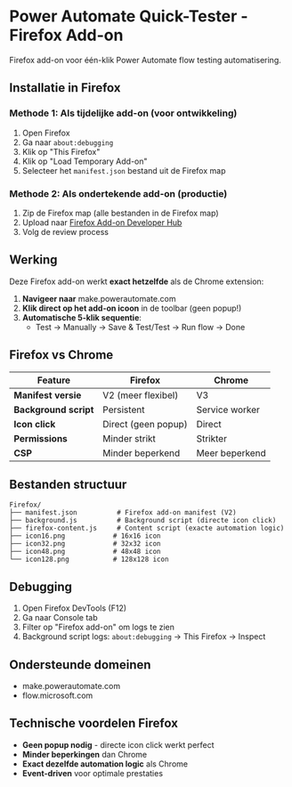 # Power Automate Quick-Tester - Firefox Add-on

Firefox add-on voor één-klik Power Automate flow testing automatisering.

## Installatie in Firefox

### Methode 1: Als tijdelijke add-on (voor ontwikkeling)
1. Open Firefox
2. Ga naar `about:debugging`
3. Klik op "This Firefox"
4. Klik op "Load Temporary Add-on"
5. Selecteer het `manifest.json` bestand uit de Firefox map

### Methode 2: Als ondertekende add-on (productie)
1. Zip de Firefox map (alle bestanden in de Firefox map)
2. Upload naar [Firefox Add-on Developer Hub](https://addons.mozilla.org/developers/)
3. Volg de review process

## Werking

Deze Firefox add-on werkt **exact hetzelfde** als de Chrome extension:

1. **Navigeer naar** make.powerautomate.com
2. **Klik direct op het add-on icoon** in de toolbar (geen popup!)
3. **Automatische 5-klik sequentie**:
   - Test → Manually → Save & Test/Test → Run flow → Done

## Firefox vs Chrome

| Feature | Firefox | Chrome |
|---------|---------|---------|
| **Manifest versie** | V2 (meer flexibel) | V3 |
| **Background script** | Persistent | Service worker |
| **Icon click** | Direct (geen popup) | Direct |
| **Permissions** | Minder strikt | Strikter |
| **CSP** | Minder beperkend | Meer beperkend |

## Bestanden structuur
```
Firefox/
├── manifest.json          # Firefox add-on manifest (V2)
├── background.js          # Background script (directe icon click)
├── firefox-content.js     # Content script (exacte automation logic)
├── icon16.png            # 16x16 icon
├── icon32.png            # 32x32 icon
├── icon48.png            # 48x48 icon
└── icon128.png           # 128x128 icon
```

## Debugging

1. Open Firefox DevTools (F12)
2. Ga naar Console tab
3. Filter op "Firefox add-on" om logs te zien
4. Background script logs: `about:debugging` → This Firefox → Inspect

## Ondersteunde domeinen
- make.powerautomate.com
- flow.microsoft.com

## Technische voordelen Firefox
- **Geen popup nodig** - directe icon click werkt perfect
- **Minder beperkingen** dan Chrome
- **Exact dezelfde automation logic** als Chrome
- **Event-driven** voor optimale prestaties
